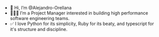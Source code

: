 - 👋 Hi, I’m @Alejandro-Orellana
- 👨🏻‍💻 I’m a Project Manager interested in building high performance software engineering teams.
- ✅ I love Python for its simplicity, Ruby for its beaty, and typescript for it's structure and discipline.
<!---
Alejandro-Orellana/Alejandro-Orellana is a ✨ special ✨ repository because its `README.md` (this file) appears on your GitHub profile.
You can click the Preview link to take a look at your changes.
--->
